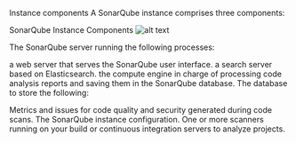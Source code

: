 Instance components
A SonarQube instance comprises three components:

SonarQube Instance Components
![alt text](https://user-images.githubusercontent.com/51783400/195004020-9e2af475-b1a6-4f19-ab6f-0e1baedffc5c.png)


The SonarQube server running the following processes:

a web server that serves the SonarQube user interface.
a search server based on Elasticsearch.
the compute engine in charge of processing code analysis reports and saving them in the SonarQube database.
The database to store the following:

Metrics and issues for code quality and security generated during code scans.
The SonarQube instance configuration.
One or more scanners running on your build or continuous integration servers to analyze projects.

